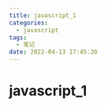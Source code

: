 ```yaml
---
title: javascript_1
categories:
  - javascript
tags:
  - 笔记
date: 2022-04-13 17:45:20
---
```


# javascript_1
